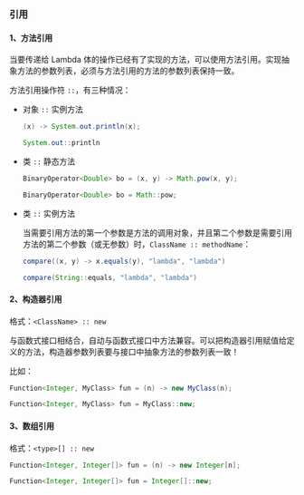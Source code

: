 ### 引用

#### 1、方法引用

当要传递给 Lambda 体的操作已经有了实现的方法，可以使用方法引用。实现抽象方法的参数列表，必须与方法引用的方法的参数列表保持一致。

方法引用操作符 `::`，有三种情况：

- 对象 `::` 实例方法

  ```java
  (x) -> System.out.println(x);
  
  System.out::println
  ```

- 类 `::` 静态方法

  ```java
  BinaryOperator<Double> bo = (x, y) -> Math.pow(x, y);
  
  BinaryOperator<Double> bo = Math::pow;
  ```

- 类 `::` 实例方法

  当需要引用方法的第一个参数是方法的调用对象，并且第二个参数是需要引用方法的第二个参数（或无参数）时，`ClassName :: methodName`：

  ```java
  compare((x, y) -> x.equals(y), "lambda", "lambda")
  
  compare(String::equals, "lambda", "lambda")
  ```

#### 2、构造器引用

格式：`<ClassName> :: new`

与函数式接口相结合，自动与函数式接口中方法兼容。可以把构造器引用赋值给定义的方法，构造器参数列表要与接口中抽象方法的参数列表一致！

比如：

```java
Function<Integer, MyClass> fun = (n) -> new MyClass(n);

Function<Integer, MyClass> fun = MyClass::new;
```

#### 3、数组引用

格式：`<type>[] :: new`

```java
Function<Integer, Integer[]> fun = (n) -> new Integer[n];

Function<Integer, Integer[]> fun = Integer[]::new;
```

